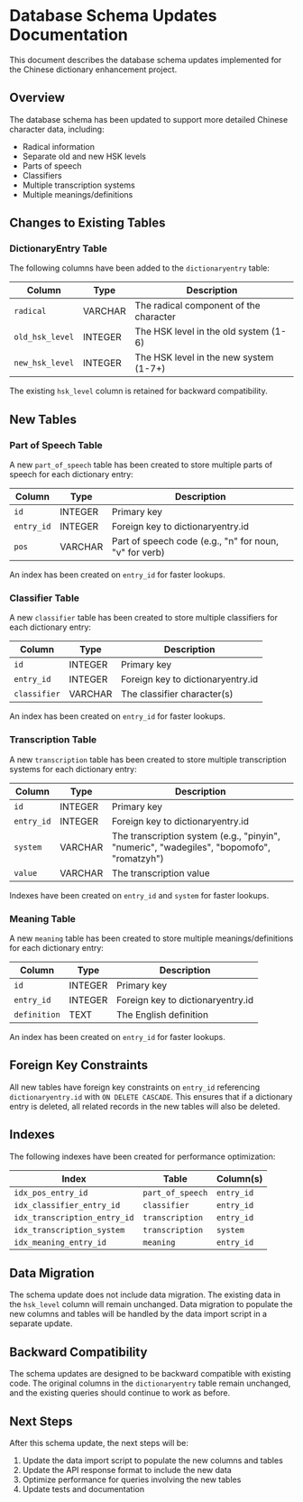 # Database Schema Updates Documentation

This document describes the database schema updates implemented for the Chinese dictionary enhancement project.

## Overview

The database schema has been updated to support more detailed Chinese character data, including:
- Radical information
- Separate old and new HSK levels
- Parts of speech
- Classifiers
- Multiple transcription systems
- Multiple meanings/definitions

## Changes to Existing Tables

### DictionaryEntry Table

The following columns have been added to the `dictionaryentry` table:

| Column | Type | Description |
|--------|------|-------------|
| `radical` | VARCHAR | The radical component of the character |
| `old_hsk_level` | INTEGER | The HSK level in the old system (1-6) |
| `new_hsk_level` | INTEGER | The HSK level in the new system (1-7+) |

The existing `hsk_level` column is retained for backward compatibility.

## New Tables

### Part of Speech Table

A new `part_of_speech` table has been created to store multiple parts of speech for each dictionary entry:

| Column | Type | Description |
|--------|------|-------------|
| `id` | INTEGER | Primary key |
| `entry_id` | INTEGER | Foreign key to dictionaryentry.id |
| `pos` | VARCHAR | Part of speech code (e.g., "n" for noun, "v" for verb) |

An index has been created on `entry_id` for faster lookups.

### Classifier Table

A new `classifier` table has been created to store multiple classifiers for each dictionary entry:

| Column | Type | Description |
|--------|------|-------------|
| `id` | INTEGER | Primary key |
| `entry_id` | INTEGER | Foreign key to dictionaryentry.id |
| `classifier` | VARCHAR | The classifier character(s) |

An index has been created on `entry_id` for faster lookups.

### Transcription Table

A new `transcription` table has been created to store multiple transcription systems for each dictionary entry:

| Column | Type | Description |
|--------|------|-------------|
| `id` | INTEGER | Primary key |
| `entry_id` | INTEGER | Foreign key to dictionaryentry.id |
| `system` | VARCHAR | The transcription system (e.g., "pinyin", "numeric", "wadegiles", "bopomofo", "romatzyh") |
| `value` | VARCHAR | The transcription value |

Indexes have been created on `entry_id` and `system` for faster lookups.

### Meaning Table

A new `meaning` table has been created to store multiple meanings/definitions for each dictionary entry:

| Column | Type | Description |
|--------|------|-------------|
| `id` | INTEGER | Primary key |
| `entry_id` | INTEGER | Foreign key to dictionaryentry.id |
| `definition` | TEXT | The English definition |

An index has been created on `entry_id` for faster lookups.

## Foreign Key Constraints

All new tables have foreign key constraints on `entry_id` referencing `dictionaryentry.id` with `ON DELETE CASCADE`. This ensures that if a dictionary entry is deleted, all related records in the new tables will also be deleted.

## Indexes

The following indexes have been created for performance optimization:

| Index | Table | Column(s) |
|-------|-------|-----------|
| `idx_pos_entry_id` | `part_of_speech` | `entry_id` |
| `idx_classifier_entry_id` | `classifier` | `entry_id` |
| `idx_transcription_entry_id` | `transcription` | `entry_id` |
| `idx_transcription_system` | `transcription` | `system` |
| `idx_meaning_entry_id` | `meaning` | `entry_id` |

## Data Migration

The schema update does not include data migration. The existing data in the `hsk_level` column will remain unchanged. Data migration to populate the new columns and tables will be handled by the data import script in a separate update.

## Backward Compatibility

The schema updates are designed to be backward compatible with existing code. The original columns in the `dictionaryentry` table remain unchanged, and the existing queries should continue to work as before.

## Next Steps

After this schema update, the next steps will be:
1. Update the data import script to populate the new columns and tables
2. Update the API response format to include the new data
3. Optimize performance for queries involving the new tables
4. Update tests and documentation
